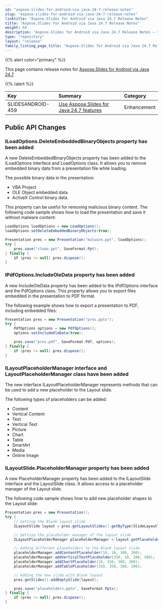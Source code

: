 ```yaml
---
id: "aspose-slides-for-android-via-java-24-7-release-notes"
slug: "aspose-slides-for-android-via-java-24-7-release-notes"
linktitle: "Aspose.Slides for Android via Java 24.7 Release Notes"
title: "Aspose.Slides for Android via Java 24.7 Release Notes"
weight: 60
description: "Aspose.Slides for Android via Java 24.7 Release Notes – the latest updates and fixes."
type: "repository"
layout: "release"
family_listing_page_title: "Aspose.Slides for Android via Java 24.7 Release Notes"
---
```


{{% alert color="primary" %}} 

This page contains release notes for [Aspose.Slides for Android via Java 24.7](https://releases.aspose.com/java/repo/com/aspose/aspose-slides/24.7/)

{{% /alert %}} 

|**Key**|**Summary**|**Category**|
| :- | :- | :- |
|SLIDESANDROID-459|[Use Aspose.Slides for Java 24.7 features](/slides/java/release-notes/2024/aspose-slides-for-java-24-7-release-notes/)|Enhancement|


## Public API Changes ##

### ILoadOptions.DeleteEmbeddedBinaryObjects property has been added

A new DeleteEmbeddedBinaryObjects property has been added to the ILoadOptions interface and LoadOptions class. It allows you to remove embedded binary data from a presentation file while loading. 

The possible binary data in the presentation:
- VBA Project 
- OLE Object embedded data 
- ActiveX Control binary data.

This property can be useful for removing malicious binary content.
The following code sample shows how to load the presentation and save it without malware content:

```java
LoadOptions loadOptions = new LoadOptions();
loadOptions.setDeleteEmbeddedBinaryObjects(true);

Presentation pres = new Presentation("malware.ppt", loadOptions);
try {
    pres.save("clean.ppt", SaveFormat.Ppt);
} finally {
    if (pres != null) pres.dispose();
}
```

### IPdfOptions.IncludeOleData property has been added

A new IncludeOleData property has been added to the IPdfOptions interface and the PdfOptions class. This property allows you to export files embedded in the presentation to PDF format.

The following example shows how to export a presentation to PDF, including embedded files:

```java
Presentation pres = new Presentation("pres.pptx");
try {
    PdfOptions options = new PdfOptions();
    options.setIncludeOleData(true);

    pres.save("pres.pdf", SaveFormat.Pdf, options);
} finally {
    if (pres != null) pres.dispose();
}
```

### ILayoutPlaceholderManager interface and LayoutPlaceholderManager class have been added

The new interface ILayoutPlaceholderManager represents methods that can be used to add a new placeholder to the Layout slide.

The following types of placeholders can be added:
- Content
- Vertical Content
- Text
- Vertical Text
- Picture
- Chart
- Table
- SmartArt
- Media
- Online Image

### ILayoutSlide.PlaceholderManager property has been added

A new PlaceholderManager property has been added to the ILayoutSlide interface and the LayoutSlide class. It allows access to a placeholder manager of the Layout slide.

The following code sample shows how to add new placeholder shapes to the Layout slide:

```java
Presentation pres = new Presentation();
try {
    // Getting the Blank layout slide
    ILayoutSlide layout = pres.getLayoutSlides().getByType(SlideLayoutType.Blank);

    // Getting the placeholder manager of the layout slide
    ILayoutPlaceholderManager placeholderManager = layout.getPlaceholderManager();

    // Adding different placeholders to the Blank layout slide
    placeholderManager.addContentPlaceholder(10, 10, 300, 200);
    placeholderManager.addVerticalTextPlaceholder(350, 10, 200, 300);
    placeholderManager.addChartPlaceholder(10, 350, 300, 300);
    placeholderManager.addTablePlaceholder(350, 350, 300, 200);

    // Adding the new slide with Blank layout
    pres.getSlides().addEmptySlide(layout);

    pres.save("placeholders.pptx", SaveFormat.Pptx);
} finally {
    if (pres != null) pres.dispose();
}
```
